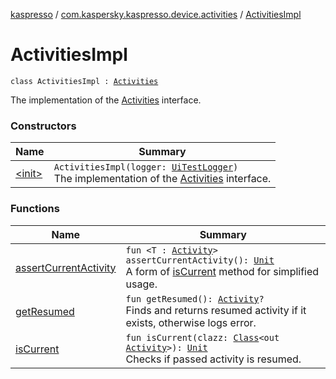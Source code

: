 [kaspresso](../../index.md) / [com.kaspersky.kaspresso.device.activities](../index.md) / [ActivitiesImpl](./index.md)

# ActivitiesImpl

`class ActivitiesImpl : `[`Activities`](../-activities/index.md)

The implementation of the [Activities](../-activities/index.md) interface.

### Constructors

| Name | Summary |
|---|---|
| [&lt;init&gt;](-init-.md) | `ActivitiesImpl(logger: `[`UiTestLogger`](../../com.kaspersky.kaspresso.logger/-ui-test-logger.md)`)`<br>The implementation of the [Activities](../-activities/index.md) interface. |

### Functions

| Name | Summary |
|---|---|
| [assertCurrentActivity](assert-current-activity.md) | `fun <T : `[`Activity`](https://developer.android.com/reference/android/app/Activity.html)`> assertCurrentActivity(): `[`Unit`](https://kotlinlang.org/api/latest/jvm/stdlib/kotlin/-unit/index.html)<br>A form of [isCurrent](is-current.md) method for simplified usage. |
| [getResumed](get-resumed.md) | `fun getResumed(): `[`Activity`](https://developer.android.com/reference/android/app/Activity.html)`?`<br>Finds and returns resumed activity if it exists, otherwise logs error. |
| [isCurrent](is-current.md) | `fun isCurrent(clazz: `[`Class`](https://developer.android.com/reference/java/lang/Class.html)`<out `[`Activity`](https://developer.android.com/reference/android/app/Activity.html)`>): `[`Unit`](https://kotlinlang.org/api/latest/jvm/stdlib/kotlin/-unit/index.html)<br>Checks if passed activity is resumed. |
